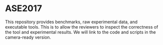 # ASE2017
This repository provides benchmarks, raw experimental data, and executable tools.
This is to allow the reviewers to inspect the correctness of the tool and experimental results. 
We will link to the code and scripts in the camera-ready version.
